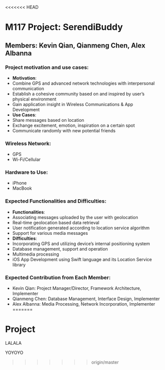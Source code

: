 <<<<<<< HEAD
# M117 Project: SerendiBuddy
## Members: Kevin Qian, Qianmeng Chen, Alex Albanna


### Project motivation and use cases:
+	__Motivation__:
  +	Combine GPS and advanced network technologies with interpersonal communication
  +	Establish a cohesive community based on and inspired by user’s physical environment
  +	Gain application insight in Wireless Communications & App Development
+	__Use Cases__:
  +	Share messages based on location
  +	Exchange excitement, emotion, inspiration on a certain spot
  +	Communicate randomly with new potential friends

### Wireless Network:
+ GPS
+	Wi-Fi/Cellular

### Hardware to Use:
+	iPhone
+	MacBook

### Expected Functionalities and Difficulties:
+	__Functionalities__:
  +	Associating messages uploaded by the user with geolocation
  +	Real-time geolocation based data retrieval
  +	User notification generated according to location service algorithm
  +	Support for various media messages
+	__Difficulties__:
  +	Incorporating GPS and utilizing device’s internal positioning system
  +	Database management, support and operation
  +	Multimedia processing
  +	iOS App Development using Swift language and its Location Service library

### Expected Contribution from Each Member:
+	Kevin Qian: Project Manager/Director, Framework Architecture, Implementer
+	Qianmeng Chen: Database Management, Interface Design, Implementer
+	Alex Albanna: Media Processing, Network Incorporation, Implementer
=======
# Project
LALALA

YOYOYO
>>>>>>> origin/master
